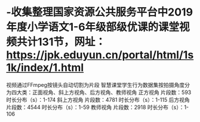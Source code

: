# -收集整理国家资源公共服务平台中2019年度小学语文1-6年级部级优课的课堂视频共计131节，网址：https://jpk.eduyun.cn/portal/html/1s1k/index/1.html
视频通过FFmpeg按镜头自动切割为片段
智慧课堂学生行为数据集按拍摄角度分为四大类：正面视角、斜上方视角、后方视角、教师视角
正方视角	片段数：593	时长分布（s）：1-174
斜上方视角	片段数：4781	时长分布（s）：1-115
后方视角	片段数：4544	时长分布（s）：1-59
教师视角	片段数：2918	时长分布（s）：1-106

